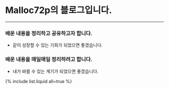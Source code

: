# Malloc72p의 블로그입니다.

***

### 배운 내용을 정리하고 공유하고자 합니다.

* 같이 성장할 수 있는 기회가 되었으면 좋겠습니다.

### 배운 내용을 매일매일 정리하려고 합니다.

* 내가 바뀔 수 있는 계기가 되었으면 좋겠습니다.

{% include list.liquid all=true %}
